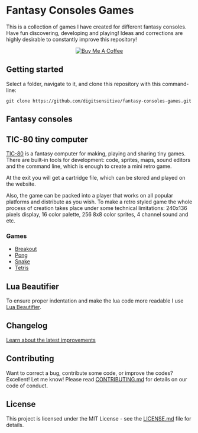 # Fantasy Consoles Games

This is a collection of games I have created for different fantasy consoles.
Have fun discovering, developing and playing! Ideas and corrections are highly
desirable to constantly improve this repository!

<div align="center">
<a href="https://www.buymeacoffee.com/JZDVjsT26" target="blank">
<img src="https://www.buymeacoffee.com/assets/img/custom_images/black_img.png" alt="Buy Me A Coffee" style="height: auto !important; width: auto !important;"></a>
</div>

## Getting started

Select a folder, navigate to it, and clone this repository
with this command-line:

```
git clone https://github.com/digitsensitive/fantasy-consoles-games.git
```

## Fantasy consoles

## TIC-80 tiny computer

[TIC-80](https://tic80.com) is a fantasy computer for making, playing and sharing tiny games.
There are built-in tools for development: code, sprites, maps, sound editors and the command line,
which is enough to create a mini retro game.

At the exit you will get a cartridge file, which can be stored and played on the website.

Also, the game can be packed into a player that works on all popular platforms and distribute as you wish.
To make a retro styled game the whole process of creation takes place under some technical limitations:
240x136 pixels display, 16 color palette, 256 8x8 color sprites, 4 channel sound and etc.

### Games

- [Breakout](https://github.com/digitsensitive/fantasy-consoles-games/blob/master/src/tic-80/breakout)
- [Pong](https://github.com/digitsensitive/fantasy-consoles-games/blob/master/src/tic-80/pong)
- [Snake](https://github.com/digitsensitive/fantasy-consoles-games/blob/master/src/tic-80/snake)
- [Tetris](https://github.com/digitsensitive/fantasy-consoles-games/blob/master/src/tic-80/tetris)

## Lua Beautifier

To ensure proper indentation and make the lua code more readable I use
[Lua Beautifier](https://goonlinetools.com/lua-beautifier).

## Changelog

[Learn about the latest improvements](https://github.com/digitsensitive/fantasy-consoles-games/blob/master/CHANGELOG.md)

## Contributing

Want to correct a bug, contribute some code, or improve the codes? Excellent! Let me know!
Please read [CONTRIBUTING.md](https://github.com/digitsensitive/fantasy-consoles-games/blob/master/CONTRIBUTING.md) for details on our code of conduct.

## License

This project is licensed under the MIT License - see the [LICENSE.md](https://github.com/digitsensitive/fantasy-consoles-games/blob/master/LICENSE) file for details.
